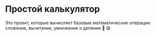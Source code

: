 # Простой калькулятор
Это проект, которые вычисляет
базовые математические операции:
сложение, вычитание, умножение и деление :1234: :smile: